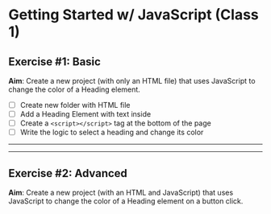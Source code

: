 # Getting Started w/ JavaScript (Class 1)

## Exercise #1: Basic

**Aim**: Create a new project (with only an HTML file) that uses JavaScript to change the color of a Heading element.

- [ ] Create new folder with HTML file
- [ ] Add a Heading Element with text inside
- [ ] Create a `<script></script>` tag at the bottom of the page
- [ ] Write the logic to select a heading and change its color

---
---

## Exercise #2: Advanced

**Aim**: Create a new project (with an HTML and JavaScript) that uses JavaScript to change the color of a Heading element on a button click.
